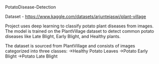  PotatoDisease-Detection

 Dataset - https://www.kaggle.com/datasets/arjuntejaswi/plant-village

 Project uses deep learning to classify potato plant diseases from images. 
 The model is trained on the PlantVillage dataset to detect common potato diseases like Late Blight, Early Blight, and Healthy plants.

The dataset is sourced from PlantVillage and consists of images categorized into three classes:
->Healthy Potato Leaves 
->Potato Early Blight 
->Potato Late Blight 
